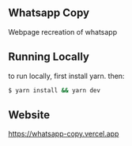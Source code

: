 ## Whatsapp Copy

Webpage recreation of whatsapp

## Running Locally

to run locally, first install yarn. then:

```bash
$ yarn install && yarn dev
```

## Website

https://whatsapp-copy.vercel.app
